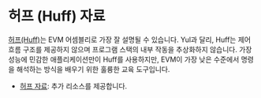 # 허프 (Huff) 자료

[허프(Huff)](https://docs.huff.sh/)는 EVM 어셈블리로 가장 잘 설명될 수 있습니다. Yul과 달리, Huff는 제어 흐름 구조를 제공하지 않으며 프로그램 스택의 내부 작동을 추상화하지 않습니다. 가장 성능에 민감한 애플리케이션만이 Huff를 사용하지만, EVM이 가장 낮은 수준에서 명령을 해석하는 방식을 배우기 위한 훌륭한 교육 도구입니다.

- [허프 자료](https://docs.huff.sh/resources/overview/): 추가 리소스를 제공합니다.
